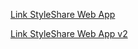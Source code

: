   [Link StyleShare Web App](https://styleshare-frontend-20464.web.app/home)

  [Link StyleShare Web App v2](https://styleshare-frontend2-a9ab5.web.app/home)
